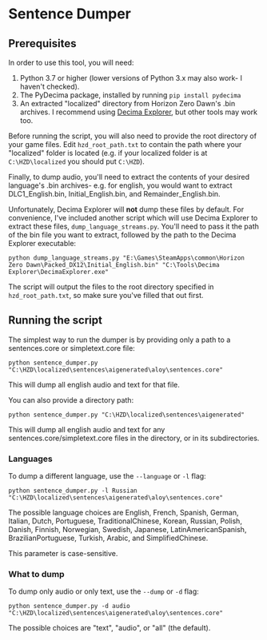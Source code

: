 # Sentence Dumper

## Prerequisites
In order to use this tool, you will need:

1. Python 3.7 or higher (lower versions of Python 3.x may also work- I haven't checked).
2. The PyDecima package, installed by running `pip install pydecima`
3. An extracted "localized" directory from Horizon Zero Dawn's .bin
   archives. I recommend using [Decima Explorer](https://github.com/Jayveer/Decima-Explorer), but other tools may work
   too.

Before running the script, you will also need to provide the root directory of your game files. Edit 
`hzd_root_path.txt` to contain the path where your "localized" folder is located (e.g. if your localized folder is at
`C:\HZD\localized` you should put `C:\HZD`).

Finally, to dump audio, you'll need to extract the contents of your desired language's .bin archives- e.g. for english, 
you would want to extract DLC1_English.bin, Initial_English.bin, and Remainder_English.bin.

Unfortunately, Decima Explorer will **not** dump these files by default. For convenience, I've included another script
which will use Decima Explorer to extract these files, `dump_language_streams.py`. You'll need to pass it the path of
the bin file you want to extract, followed by the path to the Decima Explorer executable:

`python dump_language_streams.py "E:\Games\SteamApps\common\Horizon Zero Dawn\Packed_DX12\Initial_English.bin" "C:\Tools\Decima Explorer\DecimaExplorer.exe"`

The script will output the files to the root directory specified in `hzd_root_path.txt`, so make sure you've filled
that out first.

## Running the script
The simplest way to run the dumper is by providing only a path to a sentences.core or simpletext.core file:

`python sentence_dumper.py "C:\HZD\localized\sentences\aigenerated\aloy\sentences.core"`

This will dump all english audio and text for that file.

You can also provide a directory path:

`python sentence_dumper.py "C:\HZD\localized\sentences\aigenerated"`

This will dump all english audio and text for any sentences.core/simpletext.core files in the directory, or in its
subdirectories.

### Languages
To dump a different language, use the `--language` or `-l` flag:

`python sentence_dumper.py -l Russian "C:\HZD\localized\sentences\aigenerated\aloy\sentences.core"`

The possible language choices are English, French, Spanish, German, Italian, Dutch, Portuguese, TraditionalChinese,
Korean, Russian, Polish, Danish, Finnish, Norwegian, Swedish, Japanese, LatinAmericanSpanish, BrazilianPortuguese,
Turkish, Arabic, and SimplifiedChinese.

This parameter is case-sensitive.

### What to dump
To dump only audio or only text, use the `--dump` or `-d` flag:

`python sentence_dumper.py -d audio "C:\HZD\localized\sentences\aigenerated\aloy\sentences.core"`

The possible choices are "text", "audio", or "all" (the default).


